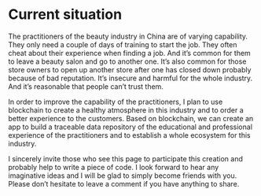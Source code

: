 # Current situation
The practitioners of the beauty industry in China are of varying capability. They only need a couple of days of training to start the job. They often cheat about their experience when finding a job. And it’s common for them to leave a beauty salon and go to another one. It’s also common for those store owners to open up another store after one has closed down probably because of bad reputation. It’s insecure and harmful for the whole industry. And it’s reasonable that people can’t trust them.

In order to improve the capability of the practitioners, I plan to use blockchain to create a healthy atmosphere in this industry and to order a better experience to the customers. Based on blockchain, we can create an app to build a traceable data repository of the educational and professional experience of the practitioners and to establish a whole ecosystem for this industry.

I sincerely invite those who see this page to participate this creation and probably help to write a piece of code. I look forward to hear any imaginative ideas and I will be glad to simply become friends with you. Please don’t hesitate to leave a comment if you have anything to share.
